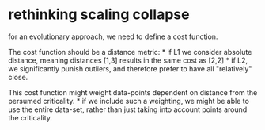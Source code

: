 # rethinking scaling collapse


for an evolutionary approach, we need to define a cost function.

The cost function should be a distance metric:
	* if L1 we consider absolute distance, meaning distances [1,3] results in the same cost as [2,2]
	* if L2, we significantly punish outliers, and therefore prefer to have all "relatively" close.

This cost function might weight data-points dependent on distance from the persumed criticality. 
	* if we include such a weighting, we might be able to use the entire data-set, rather than just taking into account points around the criticality.




































